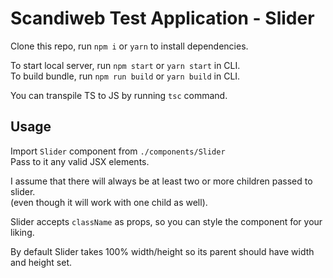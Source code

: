 # Scandiweb Test Application - Slider

Clone this repo, run `npm i` or `yarn` to install dependencies.  

To start local server, run `npm start` or `yarn start` in CLI.  
To build bundle, run `npm run build` or `yarn build` in CLI.

You can transpile TS to JS by running `tsc` command.  

## Usage  

Import `Slider` component from `./components/Slider`  
Pass to it any valid JSX elements.  

I assume that there will always be at least two or more children passed to slider.  
(even though it will work with one child as well).  

Slider accepts `className` as props, so you can style the component for your liking.  

By default Slider takes 100% width/height so its parent should have width and height set.
